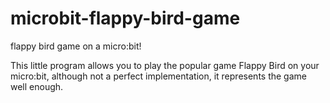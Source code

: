 # microbit-flappy-bird-game
flappy bird game on a micro:bit!

This little program allows you to play the popular game Flappy Bird on your micro:bit,
although not a perfect implementation, it represents the game well enough.
